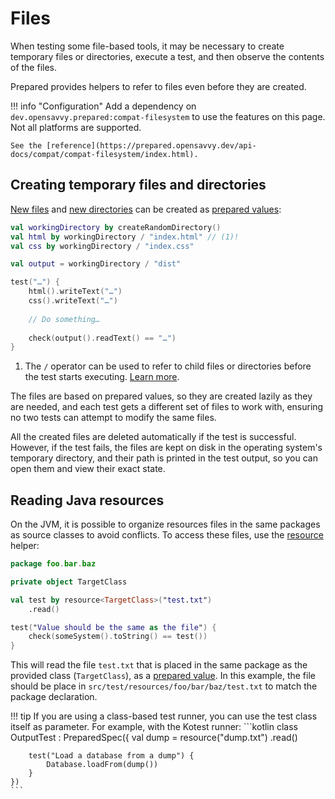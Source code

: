 # Files

When testing some file-based tools, it may be necessary to create temporary files or directories, execute a test, and then observe the contents of the files.

Prepared provides helpers to refer to files even before they are created.

!!! info "Configuration"
    Add a dependency on `dev.opensavvy.prepared:compat-filesystem` to use the features on this page. Not all platforms are supported. 

    See the [reference](https://prepared.opensavvy.dev/api-docs/compat/compat-filesystem/index.html).

## Creating temporary files and directories

[New files](https://prepared.opensavvy.dev/api-docs/compat/compat-filesystem/opensavvy.prepared.compat.filesystem/create-random-file.html) and [new directories](https://prepared.opensavvy.dev/api-docs/compat/compat-filesystem/opensavvy.prepared.compat.filesystem/create-random-directory.html) can be created as [prepared values](prepared-values.md):

```kotlin
val workingDirectory by createRandomDirectory()
val html by workingDirectory / "index.html" // (1)!
val css by workingDirectory / "index.css"

val output = workingDirectory / "dist"

test("…") {
	html().writeText("…")
	css().writeText("…")
	
	// Do something…
	
	check(output().readText() == "…")
}
```

1.  The `/` operator can be used to refer to child files or directories before the test starts executing. [Learn more](https://prepared.opensavvy.dev/api-docs/compat/compat-filesystem/opensavvy.prepared.compat.filesystem/div.html).

The files are based on prepared values, so they are created lazily as they are needed, and each test gets a different set of files to work with, ensuring no two tests can attempt to modify the same files.

All the created files are deleted automatically if the test is successful. However, if the test fails, the files are kept on disk in the operating system's temporary directory, and their path is printed in the test output, so you can open them and view their exact state.

## Reading Java resources

On the JVM, it is possible to organize resources files in the same packages as source classes to avoid conflicts. To access these files, use the [resource](https://prepared.opensavvy.dev/api-docs/compat/compat-filesystem/opensavvy.prepared.compat.filesystem.resources/resource.html) helper:

```kotlin
package foo.bar.baz

private object TargetClass

val test by resource<TargetClass>("test.txt")
	.read()

test("Value should be the same as the file") {
	check(someSystem().toString() == test())
}
```

This will read the file `test.txt` that is placed in the same package as the provided class (`TargetClass`), as a [prepared value](prepared-values.md).
In this example, the file should be place in `src/test/resources/foo/bar/baz/test.txt` to match the package declaration.

!!! tip
    If you are using a class-based test runner, you can use the test class itself as parameter. For example, with the Kotest runner:
    ```kotlin
    class OutputTest : PreparedSpec({
    	val dump = resource<OutputTest>("dump.txt")
            .read()

        test("Load a database from a dump") {
            Database.loadFrom(dump())
        }
    })
    ```
